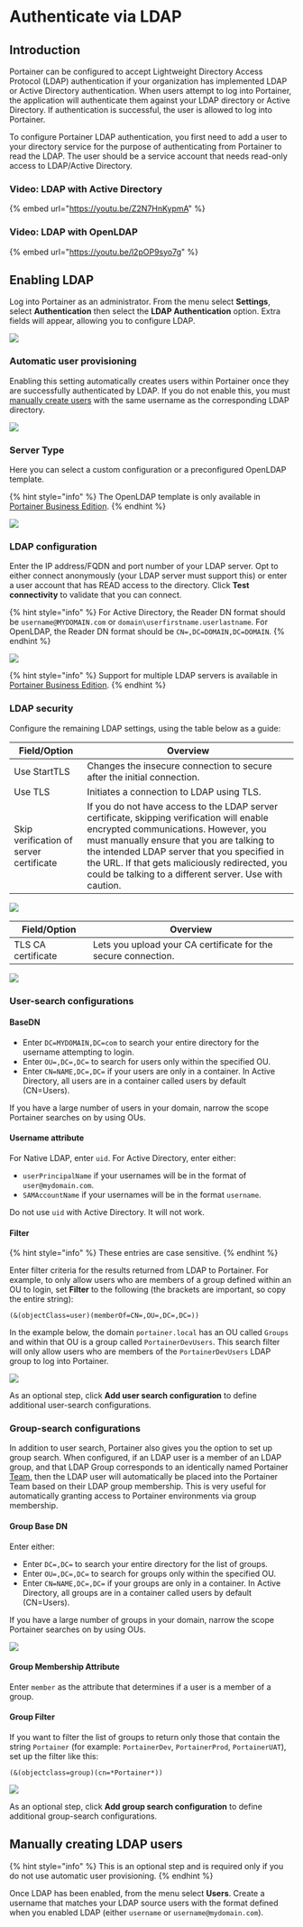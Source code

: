 # Authenticate via LDAP

## Introduction

Portainer can be configured to accept Lightweight Directory Access Protocol (LDAP) authentication if your organization has implemented LDAP or Active Directory authentication. When users attempt to log into Portainer, the application will authenticate them against your LDAP directory or Active Directory. If authentication is successful, the user is allowed to log into Portainer.

To configure Portainer LDAP authentication, you first need to add a user to your directory service for the purpose of authenticating from Portainer to read the LDAP. The user should be a service account that needs read-only access to LDAP/Active Directory.

### Video: LDAP with Active Directory

{% embed url="https://youtu.be/Z2N7HnKypmA" %}

### Video: LDAP with OpenLDAP

{% embed url="https://youtu.be/l2pOP9syo7g" %}

## Enabling LDAP

Log into Portainer as an administrator. From the menu select **Settings**, select **Authentication** then select the **LDAP Authentication** option. Extra fields will appear, allowing you to configure LDAP.

![](../../../.gitbook/assets/authentication-ldap-1.gif)

### Automatic user provisioning

Enabling this setting automatically creates users within Portainer once they are successfully authenticated by LDAP. If you do not enable this, you must [manually create users](ldap.md#manually-creating-ldap-users) with the same username as the corresponding LDAP directory.

![](../../../.gitbook/assets/2.9.1-settings-authentication-ldap-2.png)

### Server Type

Here you can select a custom configuration or a preconfigured OpenLDAP template.

{% hint style="info" %}
The OpenLDAP template is only available in [Portainer Business Edition](https://www.portainer.io/business-upsell?from=external-auth-ldap).
{% endhint %}

![](../../../.gitbook/assets/2.9.1-settings-authentication-ldap-3.png)

### LDAP configuration

Enter the IP address/FQDN and port number of your LDAP server. Opt to either connect anonymously (your LDAP server must support this) or enter a user account that has READ access to the directory. Click **Test connectivity** to validate that you can connect.

{% hint style="info" %}
For Active Directory, the Reader DN format should be `username@MYDOMAIN.com` or `domain\userfirstname.userlastname`. For OpenLDAP,  the Reader DN format should be `CN=,DC=DOMAIN,DC=DOMAIN`.
{% endhint %}

![](../../../.gitbook/assets/2.9.1-settings-authentication-ldap-4.png)

{% hint style="info" %}
Support for multiple LDAP servers is available in [Portainer Business Edition](https://www.portainer.io/business-upsell?from=external-auth-ldap).
{% endhint %}

### LDAP security

Configure the remaining LDAP settings, using the table below as a guide:

| Field/Option                            | Overview                                                                                                                                                                                                                                                                                                                                   |
| --------------------------------------- | ------------------------------------------------------------------------------------------------------------------------------------------------------------------------------------------------------------------------------------------------------------------------------------------------------------------------------------------ |
| Use StartTLS                            | Changes the insecure connection to secure after the initial connection.                                                                                                                                                                                                                                                                    |
| Use TLS                                 | Initiates a connection to LDAP using TLS.                                                                                                                                                                                                                                                                                                  |
| Skip verification of server certificate | If you do not have access to the LDAP server certificate, skipping verification will enable encrypted communications. However, you must manually ensure that you are talking to the intended LDAP server that you specified in the URL. If that gets maliciously redirected, you could be talking to a different server. Use with caution. |

![](../../../.gitbook/assets/authentication-ldap-3.png)

| Field/Option       | Overview                                                       |
| ------------------ | -------------------------------------------------------------- |
| TLS CA certificate | Lets you upload your CA certificate for the secure connection. |

![](../../../.gitbook/assets/authentication-ldap-4.png)

### User-search configurations

#### BaseDN

* Enter `DC=MYDOMAIN,DC=com` to search your entire directory for the username attempting to login.
* Enter `OU=,DC=,DC=` to search for users only within the specified OU.
* Enter `CN=NAME,DC=,DC=` if your users are only in a container. In Active Directory, all users are in a container called users by default (CN=Users).

If you have a large number of users in your domain, narrow the scope Portainer searches on by using OUs.

#### Username attribute

For Native LDAP, enter `uid`. For Active Directory, enter either:

* `userPrincipalName` if your usernames will be in the format of `user@mydomain.com`.
* `SAMAccountName` if your usernames will be in the format `username`.&#x20;

Do not use `uid` with Active Directory. It will not work.

#### Filter

{% hint style="info" %}
These entries are case sensitive.
{% endhint %}

Enter filter criteria for the results returned from LDAP to Portainer. For example, to only allow users who are members of a group defined within an OU to login, set **Filter** to the following (the brackets are important, so copy the entire string):

```
(&(objectClass=user)(memberOf=CN=,OU=,DC=,DC=))
```

In the example below, the domain `portainer.local` has an OU called `Groups` and within that OU is a group called `PortainerDevUsers`. This search filter will only allow users who are members of the `PortainerDevUsers` LDAP group to log into Portainer.

![](../../../.gitbook/assets/authentication-ldap-5.png)

As an optional step, click **Add user search configuration** to define additional user-search configurations.

### Group-search configurations

In addition to user search, Portainer also gives you the option to set up group search. When configured, if an LDAP user is a member of an LDAP group, and that LDAP Group corresponds to an identically named Portainer [Team](../../users/teams/), then the LDAP user will automatically be placed into the Portainer Team based on their LDAP group membership. This is very useful for automatically granting access to Portainer environments via group membership.

#### Group Base DN

Enter either:

* Enter `DC=,DC=` to search your entire directory for the list of groups.
* Enter `OU=,DC=,DC=` to search for groups only within the specified OU.
* Enter `CN=NAME,DC=,DC=` if your groups are only in a container. In Active Directory, all groups are in a container called users by default (CN=Users).

If you have a large number of groups in your domain, narrow the scope Portainer searches on by using OUs.

![](../../../.gitbook/assets/authentication-ldap-6.png)

#### Group Membership Attribute

Enter `member` as the attribute that determines if a user is a member of a group.

#### Group Filter

If you want to filter the list of groups to return only those that contain the string `Portainer` (for example: `PortainerDev`, `PortainerProd`, `PortainerUAT`), set up the filter like this:

```
(&(objectclass=group)(cn=*Portainer*))
```

![](../../../.gitbook/assets/authentication-ldap-7.png)

As an optional step, click **Add group search configuration** to define additional group-search configurations.

## Manually creating LDAP users

{% hint style="info" %}
This is an optional step and is required only if you do not use automatic user provisioning.
{% endhint %}

Once LDAP has been enabled, from the menu select **Users**. Create a username that matches your LDAP source users with the format defined when you enabled LDAP (either `username` or `username@mydomain.com`).
